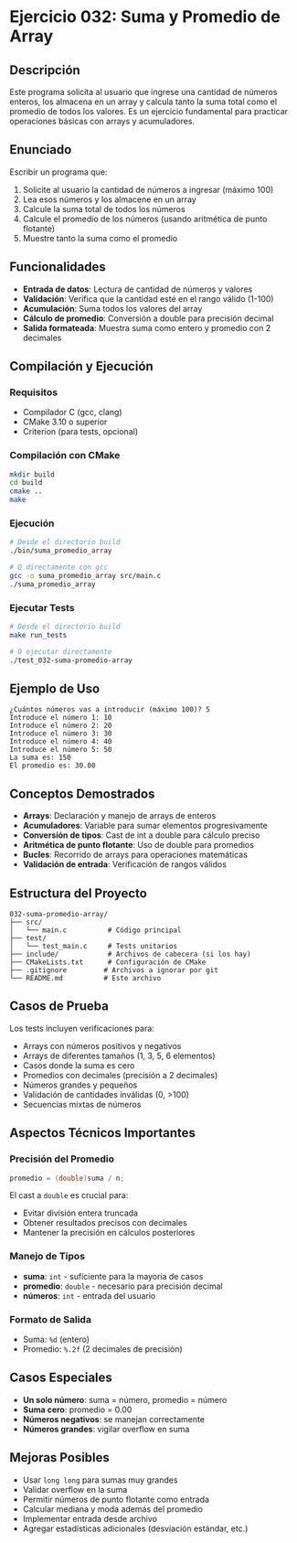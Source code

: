 # Ejercicio 032: Suma y Promedio de Array

## Descripción
Este programa solicita al usuario que ingrese una cantidad de números enteros, los almacena en un array y calcula tanto la suma total como el promedio de todos los valores. Es un ejercicio fundamental para practicar operaciones básicas con arrays y acumuladores.

## Enunciado
Escribir un programa que:
1. Solicite al usuario la cantidad de números a ingresar (máximo 100)
2. Lea esos números y los almacene en un array
3. Calcule la suma total de todos los números
4. Calcule el promedio de los números (usando aritmética de punto flotante)
5. Muestre tanto la suma como el promedio

## Funcionalidades
- **Entrada de datos**: Lectura de cantidad de números y valores
- **Validación**: Verifica que la cantidad esté en el rango válido (1-100)
- **Acumulación**: Suma todos los valores del array
- **Cálculo de promedio**: Conversión a double para precisión decimal
- **Salida formateada**: Muestra suma como entero y promedio con 2 decimales

## Compilación y Ejecución

### Requisitos
- Compilador C (gcc, clang)
- CMake 3.10 o superior
- Criterion (para tests, opcional)

### Compilación con CMake
```bash
mkdir build
cd build
cmake ..
make
```

### Ejecución
```bash
# Desde el directorio build
./bin/suma_promedio_array

# O directamente con gcc
gcc -o suma_promedio_array src/main.c
./suma_promedio_array
```

### Ejecutar Tests
```bash
# Desde el directorio build
make run_tests

# O ejecutar directamente
./test_032-suma-promedio-array
```

## Ejemplo de Uso
```
¿Cuántos números vas a introducir (máximo 100)? 5
Introduce el número 1: 10
Introduce el número 2: 20
Introduce el número 3: 30
Introduce el número 4: 40
Introduce el número 5: 50
La suma es: 150
El promedio es: 30.00
```

## Conceptos Demostrados
- **Arrays**: Declaración y manejo de arrays de enteros
- **Acumuladores**: Variable para sumar elementos progresivamente
- **Conversión de tipos**: Cast de int a double para cálculo preciso
- **Aritmética de punto flotante**: Uso de double para promedios
- **Bucles**: Recorrido de arrays para operaciones matemáticas
- **Validación de entrada**: Verificación de rangos válidos

## Estructura del Proyecto
```
032-suma-promedio-array/
├── src/
│   └── main.c          # Código principal
├── test/
│   └── test_main.c     # Tests unitarios
├── include/            # Archivos de cabecera (si los hay)
├── CMakeLists.txt      # Configuración de CMake
├── .gitignore         # Archivos a ignorar por git
└── README.md          # Este archivo
```

## Casos de Prueba
Los tests incluyen verificaciones para:
- Arrays con números positivos y negativos
- Arrays de diferentes tamaños (1, 3, 5, 6 elementos)
- Casos donde la suma es cero
- Promedios con decimales (precisión a 2 decimales)
- Números grandes y pequeños
- Validación de cantidades inválidas (0, >100)
- Secuencias mixtas de números

## Aspectos Técnicos Importantes

### Precisión del Promedio
```c
promedio = (double)suma / n;
```
El cast a `double` es crucial para:
- Evitar división entera truncada
- Obtener resultados precisos con decimales
- Mantener la precisión en cálculos posteriores

### Manejo de Tipos
- **suma**: `int` - suficiente para la mayoría de casos
- **promedio**: `double` - necesario para precisión decimal
- **números**: `int` - entrada del usuario

### Formato de Salida
- Suma: `%d` (entero)
- Promedio: `%.2f` (2 decimales de precisión)

## Casos Especiales
- **Un solo número**: suma = número, promedio = número
- **Suma cero**: promedio = 0.00
- **Números negativos**: se manejan correctamente
- **Números grandes**: vigilar overflow en suma

## Mejoras Posibles
- Usar `long long` para sumas muy grandes
- Validar overflow en la suma
- Permitir números de punto flotante como entrada
- Calcular mediana y moda además del promedio
- Implementar entrada desde archivo
- Agregar estadísticas adicionales (desviación estándar, etc.)

